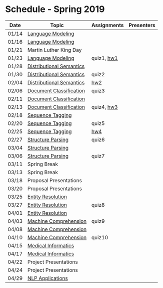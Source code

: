 # Schedule - Spring 2019

| Date | Topic | Assignments | Presenters |
|:-:|---|---|---|
|01/14| [Language Modeling](language_modeling.md) | | |
|01/16| [Language Modeling](language_modeling.md) | | |
|01/21| Martin Luther King Day | | |
|01/23| [Language Modeling](language_modeling.md) | quiz1, [hw1](hw1) |
|01/28| [Distributional Semantics](http://www.slideshare.net/jchoi7s/cs571-distributional-semantics) | | |
|01/30| [Distributional Semantics](http://www.slideshare.net/jchoi7s/cs571-distributional-semantics) | quiz2 | |
|02/04| [Distributional Semantics](http://www.slideshare.net/jchoi7s/cs571-distributional-semantics) | [hw2](hw2) | |
|02/06| [Document Classification](http://www.slideshare.net/jchoi7s/cs571-part-ofspeech-tagging) | quiz3 | |
|02/11| [Document Classification](http://www.slideshare.net/jchoi7s/cs571-part-ofspeech-tagging) | | |
|02/13| [Document Classification](http://www.slideshare.net/jchoi7s/cs571-part-ofspeech-tagging) | quiz4, [hw3](hw3) | |
|02/18| [Sequence Tagging](http://mathcs.emory.edu/~choi/courses/cs571/slides/) | | |
|02/20| [Sequence Tagging](http://mathcs.emory.edu/~choi/courses/cs571/slides/) | quiz5 | |
|02/25| [Sequence Tagging](http://mathcs.emory.edu/~choi/courses/cs571/slides/) | [hw4](hw4) | |
|02/27| [Structure Parsing](https://www.slideshare.net/jchoi7s/cs571-dependency-parsing) | quiz6 | |
|03/04| [Structure Parsing](https://www.slideshare.net/jchoi7s/cs571-dependency-parsing) | | |
|03/06| [Structure Parsing](https://www.slideshare.net/jchoi7s/cs571-dependency-parsing) | quiz7 | |
|03/11| Spring Break | | |
|03/13| Spring Break | | |
|03/18| Proposal Presentations | | |
|03/20| Proposal Presentations | | |
|03/25| [Entity Resolution](https://www.slideshare.net/jchoi7s/cs571-coreference-resolution) | | |
|03/27| [Entity Resolution](https://www.slideshare.net/jchoi7s/cs571-coreference-resolution) | quiz8 | |
|04/01| [Entity Resolution](https://www.slideshare.net/jchoi7s/cs571-coreference-resolution) |  | |
|04/03| [Machine Comprehension](http://mathcs.emory.edu/~choi/courses/cs571/slides/) | quiz9 | |
|04/08| [Machine Comprehension](http://mathcs.emory.edu/~choi/courses/cs571/slides/) | | |
|04/10| [Machine Comprehension](http://mathcs.emory.edu/~choi/courses/cs571/slides/) | quiz10 | |
|04/15| [Medical Informatics](https://www.slideshare.net/jchoi7s/) | | |
|04/17| [Medical Informatics](https://www.slideshare.net/jchoi7s/) | | |
|04/22| Project Presentations | | |
|04/24| Project Presentations | | |
|04/29| [NLP Applications](https://www.slideshare.net/jchoi7s/) | | |


<!--|03/25| [Phrase Structure Grammar](https://www.slideshare.net/jchoi7s/cs571-phrase-structure-grammar) | | |
|03/27| [Tree Adjoining Grammar](https://www.slideshare.net/jchoi7s/cs571-tree-adjoining-grammar) | | |
|04/01| [Combinatory Categorial Grammar](https://www.slideshare.net/jchoi7s/cs571-combinatory-categorial-grammar) | | |
|04/03| [Meaning Representations](http://mathcs.emory.edu/~choi/courses/cs571/slides/) | | |
|04/08| [Meaning Representations](http://mathcs.emory.edu/~choi/courses/cs571/slides/) | | |
-->




